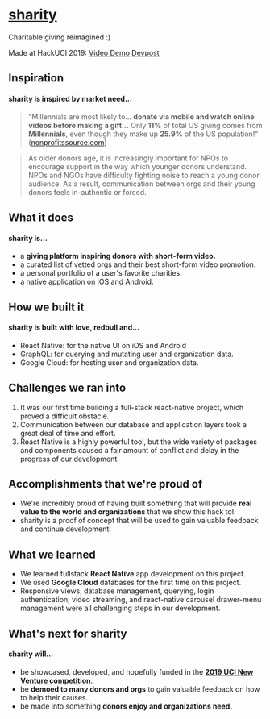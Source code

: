 # [sharity](https://github.com/nshah9856/sharity/)

Charitable giving reimagined :)

Made at HackUCI 2019:
[Video Demo](https://www.youtube.com/watch?v=wblzFzbvgsM)
[Devpost](https://devpost.com/software/sharity-estm2g)


## Inspiration
#### sharity is inspired by market need...

>"Millennials are most likely to... **donate via mobile and watch online videos before making a gift...**
>Only **11%** of total US giving comes from **Millennials**, even 
>though they make up **25.9%** of the US population!"
([nonprofitssource.com](https://nonprofitssource.com/))

>As older donors age, it is increasingly important for NPOs to 
>encourage support in the way which younger donors understand.
>NPOs and NGOs have difficulty fighting noise to reach a young donor audience. 
>As a result, communication between orgs and their young donors feels in-authentic or forced.



## What it does
#### sharity is...

- a **giving platform inspiring donors with short-form video.**
- a curated list of vetted orgs and their best short-form video promotion.
- a personal portfolio of a user's favorite charities.
- a native application on iOS and Android.


## How we built it
#### sharity is built with love, redbull and... 
- React Native: for the native UI on iOS and Android
- GraphQL: for querying and mutating user and organization data.
- Google Cloud: for hosting user and organization data.


## Challenges we ran into
1. It was our first time building a full-stack react-native project, 
which proved a difficult obstacle. 
2. Communication between our database and application layers took a great deal of time and effort.
3. React Native is a highly powerful tool, but the wide variety of 
packages and components caused a fair amount of conflict and delay in the progress of our development.


## Accomplishments that we're proud of
- We're incredibly proud of having built something that will provide **real value to the world and organizations** that we show this hack to!
- sharity is a proof of concept that will be used to gain valuable feedback and continue development!


## What we learned
- We learned fullstack **React Native** app development on this project.
- We used **Google Cloud** databases for the first time on this project.
- Responsive views, database management, querying, login authentication, video streaming, and react-native carousel drawer-menu management were all challenging steps in our development.


## What's next for sharity
#### sharity will...
- be showcased, developed, and hopefully funded in the **[2019 UCI New Venture competition](https://merage.uci.edu/research-faculty/centers/innovation-entrepreneurship/new-venture-competiton.html)**.
- be **demoed to many donors and orgs** to gain valuable feedback on how to help their causes.
- be made into something **donors enjoy and organizations need.**
